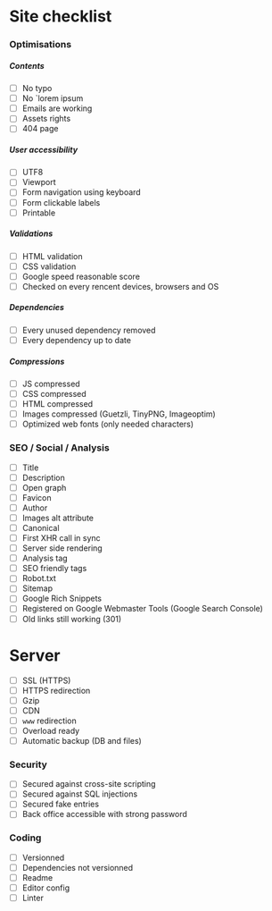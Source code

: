 # Site checklist

### Optimisations

##### Contents

- [ ] No typo
- [ ] No `lorem ipsum
- [ ] Emails are working
- [ ] Assets rights
- [ ] 404 page

##### User accessibility

- [ ] UTF8
- [ ] Viewport
- [ ] Form navigation using keyboard
- [ ] Form clickable labels
- [ ] Printable

##### Validations

- [ ] HTML validation
- [ ] CSS validation
- [ ] Google speed reasonable score
- [ ] Checked on every rencent devices, browsers and OS

##### Dependencies

- [ ] Every unused dependency removed
- [ ] Every dependency up to date

##### Compressions

- [ ] JS compressed
- [ ] CSS compressed
- [ ] HTML compressed
- [ ] Images compressed (Guetzli, TinyPNG, Imageoptim)
- [ ] Optimized web fonts (only needed characters)

### SEO / Social / Analysis

- [ ] Title
- [ ] Description
- [ ] Open graph
- [ ] Favicon
- [ ] Author
- [ ] Images alt attribute
- [ ] Canonical
- [ ] First XHR call in sync
- [ ] Server side rendering
- [ ] Analysis tag
- [ ] SEO friendly tags
- [ ] Robot.txt
- [ ] Sitemap
- [ ] Google Rich Snippets
- [ ] Registered on Google Webmaster Tools (Google Search Console)
- [ ] Old links still working (301)

# Server

- [ ] SSL (HTTPS)
- [ ] HTTPS redirection
- [ ] Gzip
- [ ] CDN
- [ ] `www` redirection
- [ ] Overload ready
- [ ] Automatic backup (DB and files)

### Security

- [ ] Secured against cross-site scripting
- [ ] Secured against SQL injections
- [ ] Secured fake entries
- [ ] Back office accessible with strong password

### Coding

- [ ] Versionned
- [ ] Dependencies not versionned
- [ ] Readme
- [ ] Editor config
- [ ] Linter